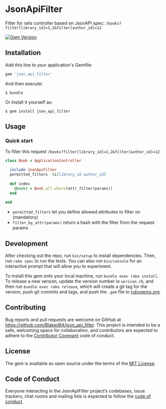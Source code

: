 # JsonApiFilter

Filter for rails controller based on JsonAPI spec: `/books?filter[library_id]=1,2&filter[author_id]=12`

[![Gem Version](https://badge.fury.io/rb/json_api_filter.svg)](https://badge.fury.io/rb/json_api_filter)

## Installation

Add this line to your application's Gemfile:

```ruby
gem 'json_api_filter'
```

And then execute:

    $ bundle

Or install it yourself as:

    $ gem install json_api_filter

## Usage

### Quick start

To filter this request `/books?filter[library_id]=1,2&filter[author_id]=12`

```ruby
class Book < ApplicationController

  include JsonApiFilter
  permitted_filters  %i[library_id author_id]
  
  def index
    @books = Book.all.where(attr_filter(params))
  end
    
end

```

- `permitted_filters` let you define allowed attributes to filter on (mandatory)
- `filter_by_attr(params)` return a hash with the filter from the request params
## Development

After checking out the repo, run `bin/setup` to install dependencies. Then, run `rake spec` to run the tests. You can also run `bin/console` for an interactive prompt that will allow you to experiment.

To install this gem onto your local machine, run `bundle exec rake install`. To release a new version, update the version number in `version.rb`, and then run `bundle exec rake release`, which will create a git tag for the version, push git commits and tags, and push the `.gem` file to [rubygems.org](https://rubygems.org).

## Contributing

Bug reports and pull requests are welcome on GitHub at https://github.com/Blaked84/json_api_filter. This project is intended to be a safe, welcoming space for collaboration, and contributors are expected to adhere to the [Contributor Covenant](http://contributor-covenant.org) code of conduct.

## License

The gem is available as open source under the terms of the [MIT License](https://opensource.org/licenses/MIT).

## Code of Conduct

Everyone interacting in the JsonApiFilter project’s codebases, issue trackers, chat rooms and mailing lists is expected to follow the [code of conduct](https://github.com/Blaked84/json_api_filter/blob/master/CODE_OF_CONDUCT.md).
